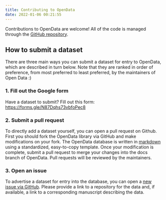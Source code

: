 ```yaml
---
title: Contributing to OpenData
date: 2022-01-06 00:21:55
---
```


Contributions to OpenData are welcome! All of the code is managed through the [GitHub repository](https://github.com/nivlab/opendata).

## How to submit a dataset

There are three main ways you can submit a dataset for entry to OpenData, which are described in turn below. Note that they are ranked in order of preference, from most preferred to least preferred, by the maintainers of Open Data :)

### 1. Fill out the Google form

Have a dataset to submit? Fill out this form: https://forms.gle/N87Dqhs73vbfoPec8

### 2. Submit a pull request

To directly add a dataset yourself, you can open a pull request on Github. First you should fork the OpenData library via GitHub and make modifications on your fork. The OpenData database is written in [markdown](https://www.markdownguide.org/cheat-sheet/) using a standardized, easy-to-copy template. Once your modification is complete, submit a pull request to merge your changes into the docs branch of OpenData. Pull requests will be reviewed by the maintainers.

### 3. Open an issue

To advertise a dataset for entry into the database, you can open a [new issue via GitHub](https://github.com/nivlab/opendata/issues/new). Please provide a link to a repository for the data and, if available, a link to a corresponding manuscript describing the data.
